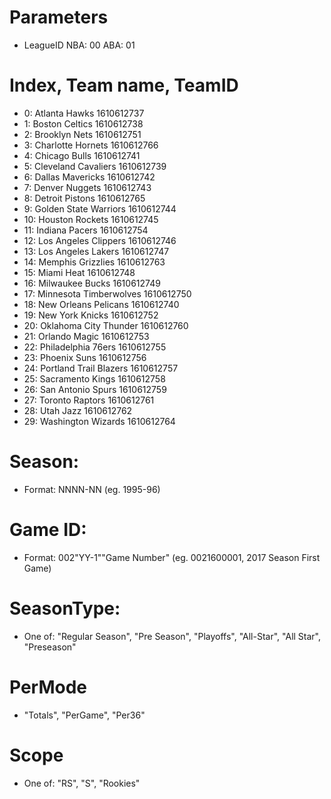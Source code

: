 #  Parameters

- LeagueID
NBA: 00 ABA: 01

# Index, Team name,	 TeamID
- 0: Atlanta Hawks	1610612737
- 1: Boston Celtics	1610612738
- 2: Brooklyn Nets	1610612751
- 3: Charlotte Hornets	1610612766
- 4: Chicago Bulls	1610612741
- 5: Cleveland Cavaliers	1610612739
- 6: Dallas Mavericks	1610612742
- 7: Denver Nuggets	1610612743
- 8: Detroit Pistons	1610612765
- 9: Golden State Warriors	1610612744
- 10: Houston Rockets	1610612745
- 11: Indiana Pacers	1610612754
- 12: Los Angeles Clippers	1610612746
- 13: Los Angeles Lakers	1610612747
- 14: Memphis Grizzlies	1610612763
- 15: Miami Heat	1610612748
- 16: Milwaukee Bucks	1610612749
- 17: Minnesota Timberwolves	1610612750
- 18: New Orleans Pelicans	1610612740
- 19: New York Knicks	1610612752
- 20: Oklahoma City Thunder	1610612760
- 21: Orlando Magic	1610612753
- 22: Philadelphia 76ers	1610612755
- 23: Phoenix Suns	1610612756
- 24: Portland Trail Blazers	1610612757
- 25: Sacramento Kings	1610612758
- 26: San Antonio Spurs	1610612759
- 27: Toronto Raptors	1610612761
- 28: Utah Jazz	1610612762
- 29: Washington Wizards	1610612764

# Season:
- Format: NNNN-NN (eg. 1995-96)

# Game ID:
- Format: 002"YY-1""Game Number" (eg. 0021600001, 2017 Season First Game)

# SeasonType:
- One of: "Regular Season", "Pre Season", "Playoffs", "All-Star", "All Star", "Preseason"

# PerMode
- "Totals", "PerGame", "Per36"

# Scope
- One of: "RS", "S", "Rookies"